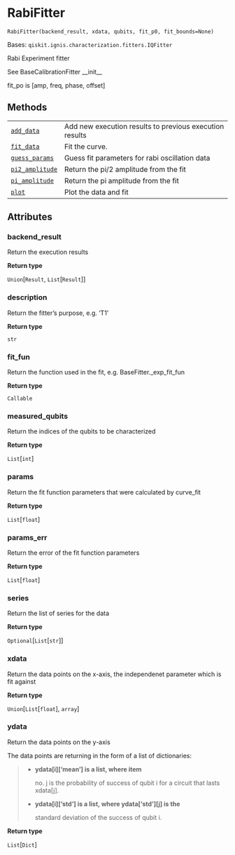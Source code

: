 # RabiFitter



`RabiFitter(backend_result, xdata, qubits, fit_p0, fit_bounds=None)`

Bases: `qiskit.ignis.characterization.fitters.IQFitter`

Rabi Experiment fitter

See BaseCalibrationFitter \_\_init\_\_

fit\_po is \[amp, freq, phase, offset]

## Methods

|                                                                                                                                                                                           |                                                         |
| ----------------------------------------------------------------------------------------------------------------------------------------------------------------------------------------- | ------------------------------------------------------- |
| [`add_data`](qiskit.ignis.characterization.RabiFitter.add_data#qiskit.ignis.characterization.RabiFitter.add_data "qiskit.ignis.characterization.RabiFitter.add_data")                     | Add new execution results to previous execution results |
| [`fit_data`](qiskit.ignis.characterization.RabiFitter.fit_data#qiskit.ignis.characterization.RabiFitter.fit_data "qiskit.ignis.characterization.RabiFitter.fit_data")                     | Fit the curve.                                          |
| [`guess_params`](qiskit.ignis.characterization.RabiFitter.guess_params#qiskit.ignis.characterization.RabiFitter.guess_params "qiskit.ignis.characterization.RabiFitter.guess_params")     | Guess fit parameters for rabi oscillation data          |
| [`pi2_amplitude`](qiskit.ignis.characterization.RabiFitter.pi2_amplitude#qiskit.ignis.characterization.RabiFitter.pi2_amplitude "qiskit.ignis.characterization.RabiFitter.pi2_amplitude") | Return the pi/2 amplitude from the fit                  |
| [`pi_amplitude`](qiskit.ignis.characterization.RabiFitter.pi_amplitude#qiskit.ignis.characterization.RabiFitter.pi_amplitude "qiskit.ignis.characterization.RabiFitter.pi_amplitude")     | Return the pi amplitude from the fit                    |
| [`plot`](qiskit.ignis.characterization.RabiFitter.plot#qiskit.ignis.characterization.RabiFitter.plot "qiskit.ignis.characterization.RabiFitter.plot")                                     | Plot the data and fit                                   |

## Attributes



### backend\_result

Return the execution results

**Return type**

`Union`\[`Result`, `List`\[`Result`]]



### description

Return the fitter’s purpose, e.g. ‘T1’

**Return type**

`str`



### fit\_fun

Return the function used in the fit, e.g. BaseFitter.\_exp\_fit\_fun

**Return type**

`Callable`



### measured\_qubits

Return the indices of the qubits to be characterized

**Return type**

`List`\[`int`]



### params

Return the fit function parameters that were calculated by curve\_fit

**Return type**

`List`\[`float`]



### params\_err

Return the error of the fit function parameters

**Return type**

`List`\[`float`]



### series

Return the list of series for the data

**Return type**

`Optional`\[`List`\[`str`]]



### xdata

Return the data points on the x-axis, the independenet parameter which is fit against

**Return type**

`Union`\[`List`\[`float`], `array`]



### ydata

Return the data points on the y-axis

The data points are returning in the form of a list of dictionaries:

> *   **ydata\[i]\[‘mean’] is a list, where item**
>
>     no. j is the probability of success of qubit i for a circuit that lasts xdata\[j].
>
> *   **ydata\[i]\[‘std’] is a list, where ydata\[‘std’]\[j] is the**
>
>     standard deviation of the success of qubit i.

**Return type**

`List`\[`Dict`]
